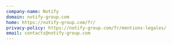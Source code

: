 ```yaml
---
company-name: Notify
domain: notify-group.com
home: https://notify-group.com/fr/
privacy-policy: https://notify-group.com/fr/mentions-legales/
email: contacts@notify-group.com
---
```




